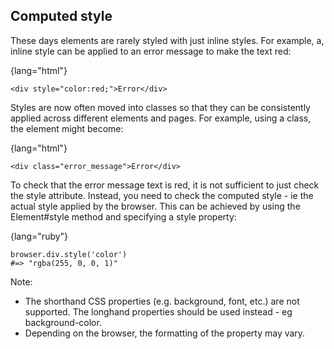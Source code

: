 ## Computed style
 
These days elements are rarely styled with just inline styles. For example, a, inline style can be applied to an error message to make the text red:

{lang="html"}
~~~~~~~~
<div style="color:red;">Error</div>
~~~~~~~~

Styles are now often moved into classes so that they can be consistently applied across different elements and pages. For example, using a class, the element might become:

{lang="html"}
~~~~~~~~
<div class="error_message">Error</div>
~~~~~~~~

To check that the error message text is red, it is not sufficient to just check the style attribute. Instead, you need to check the computed style - ie the actual style applied by the browser. This can be achieved by using the Element#style method and specifying a style property: 

{lang="ruby"}
~~~~~~~~
browser.div.style('color')
#=> "rgba(255, 0, 0, 1)"
~~~~~~~~

Note:

* The shorthand CSS properties (e.g. background, font, etc.) are not supported. The longhand properties should be used instead - eg background-color.
* Depending on the browser, the formatting of the property may vary.